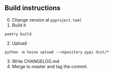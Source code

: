 ## Build instructions

0. Change version at `pyproject.toml`
1. Build it

```
poetry build
```
2. Upload

```
python -m twine upload --repository pypi dist/*
```

3. Write CHANGELOG.md
4. Merge to master and tag the commit.

